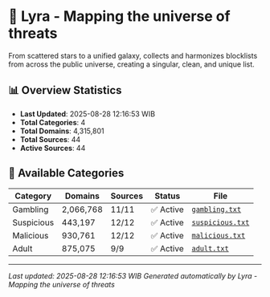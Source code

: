 # 🌌 Lyra - Mapping the universe of threats

From scattered stars to a unified galaxy, collects and harmonizes blocklists from across the public universe, creating a singular, clean, and unique list.

## 📊 Overview Statistics

- **Last Updated**: 2025-08-28 12:16:53 WIB
- **Total Categories**: 4
- **Total Domains**: 4,315,801
- **Total Sources**: 44
- **Active Sources**: 44

## 📂 Available Categories

| Category | Domains | Sources | Status | File |
|----------|---------|---------|--------|------|
| Gambling | 2,066,768 | 11/11 | ✅ Active | [`gambling.txt`](blocklist/gambling.txt) |
| Suspicious | 443,197 | 12/12 | ✅ Active | [`suspicious.txt`](blocklist/suspicious.txt) |
| Malicious | 930,761 | 12/12 | ✅ Active | [`malicious.txt`](blocklist/malicious.txt) |
| Adult | 875,075 | 9/9 | ✅ Active | [`adult.txt`](blocklist/adult.txt) |


---

*Last updated: 2025-08-28 12:16:53 WIB*
*Generated automatically by Lyra - Mapping the universe of threats*
